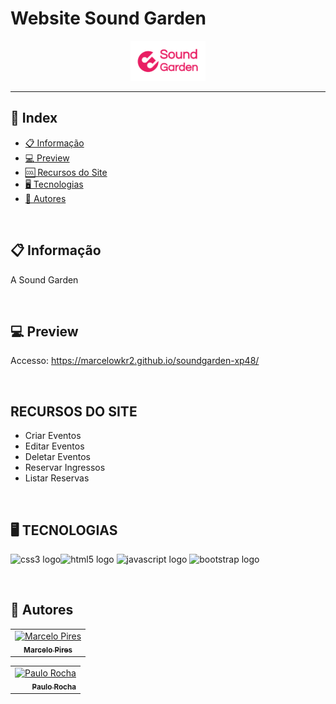 # Website Sound Garden
<p align="center"><img alt="logo" height="64" src="./img/Sound-logo (1).png"></p>

<hr>

## 📕 Index
- [📋 Informação](#Informação)
- [:computer: Preview](#preview)
- [:cool: Recursos do Site](#recursos-site)
- [🖥 Tecnologias](#tecnologias)
- [📝 Autores](#autores) 

<br>

## 📋 Informação

<p align="left"> A Sound Garden </p>

<br>

## :computer: Preview

Accesso: https://marcelowkr2.github.io/soundgarden-xp48/


<br>

## RECURSOS DO SITE
* Criar Eventos
* Editar Eventos
* Deletar Eventos
* Reservar Ingressos
* Listar Reservas

<br>

## 🖥 TECNOLOGIAS
<img src="https://cdn.jsdelivr.net/gh/devicons/devicon/icons/css3/css3-original.svg" height="40" width="52" alt="css3 logo"  /><img src="https://cdn.jsdelivr.net/gh/devicons/devicon/icons/html5/html5-original.svg" height="40" width="52" alt="html5 logo"  />
<img src="https://cdn.jsdelivr.net/gh/devicons/devicon/icons/javascript/javascript-original.svg" height="40" width="52" alt="javascript logo"  />
<img src="https://cdn.jsdelivr.net/gh/devicons/devicon/icons/bootstrap/bootstrap-original.svg" height="40" width="52" alt="bootstrap logo"  />

<br>

## 📝 Autores

<table>
	<tr>
		<td align="center">
			<a href="https://github.com/marcelowkr2">
				<img
					width="100px"
					height="auto"
					src="https://avatars.githubusercontent.com/u/119169432?v=4"
					alt="Marcelo Pires"
				/>
				<br />
				<sub>
					<b>Marcelo Pires</b>
				</sub>
			</a>
		</td>
   
</table>

<table>
	<tr>
		<td align="right">
			<a href="https://github.com/paulorocha11">
				<img
					width="100px"
					height="auto"
					src="https://avatars.githubusercontent.com/u/122940939?v=4"
					alt="Paulo Rocha"
				/>
				<br />
				<sub>
					<b>Paulo Rocha</b>
				</sub>
			</a>
		</td>
   
</table>